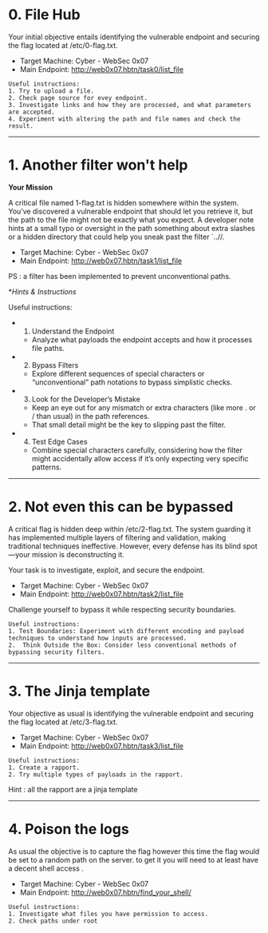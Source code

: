 #  0. File Hub 

Your initial objective entails identifying the vulnerable endpoint and securing the flag located at /etc/0-flag.txt.

- Target Machine: Cyber - WebSec 0x07
- Main Endpoint: http://web0x07.hbtn/task0/list_file
```
Useful instructions:
1. Try to upload a file.
2. Check page source for evey endpoint.
3. Investigate links and how they are processed, and what parameters are accepted.
4. Experiment with altering the path and file names and check the result.
```
---

#  1. Another filter won't help 

**Your Mission**

A critical file named 1-flag.txt is hidden somewhere within the system. You’ve discovered a vulnerable endpoint that should let you retrieve it, but the path to the file might not be exactly what you expect. A developer note hints at a small typo or oversight in the path something about extra slashes or a hidden directory that could help you sneak past the filter `..//.

- Target Machine: Cyber - WebSec 0x07
- Main Endpoint: http://web0x07.hbtn/task1/list_file

PS : a filter has been implemented to prevent unconventional paths.

**Hints & Instructions*

Useful instructions:

- 1. Understand the Endpoint
	- Analyze what payloads the endpoint accepts and how it processes file paths.

- 2. Bypass Filters
	- Explore different sequences of special characters or “unconventional” path notations to bypass simplistic checks.

- 3. Look for the Developer’s Mistake
	- Keep an eye out for any mismatch or extra characters (like more . or / than usual) in the path references.
	- That small detail might be the key to slipping past the filter.

- 4. Test Edge Cases
	- Combine special characters carefully, considering how the filter might accidentally allow access if it’s only expecting very specific patterns.

---

#  2. Not even this can be bypassed 

A critical flag is hidden deep within /etc/2-flag.txt. The system guarding it has implemented multiple layers of filtering and validation, making traditional techniques ineffective. However, every defense has its blind spot—your mission is deconstructing it.

Your task is to investigate, exploit, and secure the endpoint.

- Target Machine: Cyber - WebSec 0x07
- Main Endpoint: http://web0x07.hbtn/task2/list_file

Challenge yourself to bypass it while respecting security boundaries.
```
Useful instructions:
1. Test Boundaries: Experiment with different encoding and payload techniques to understand how inputs are processed.
2.  Think Outside the Box: Consider less conventional methods of bypassing security filters.
```
---

#  3. The Jinja template 

Your objective as usual is identifying the vulnerable endpoint and securing the flag located at /etc/3-flag.txt.

- Target Machine: Cyber - WebSec 0x07
- Main Endpoint: http://web0x07.hbtn/task3/list_file
```
Useful instructions:
1. Create a rapport.
2. Try multiple types of payloads in the rapport.
```
Hint : all the rapport are a jinja template

---

#  4. Poison the logs 

As usual the objective is to capture the flag however this time the flag would be set to a random path on the server. to get it you will need to at least have a decent shell access .

- Target Machine: Cyber - WebSec 0x07
- Main Endpoint: http://web0x07.hbtn/find_your_shell/
```
Useful instructions:
1. Investigate what files you have permission to access.
2. Check paths under root 
```

